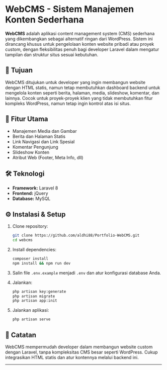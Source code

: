 # WebCMS - Sistem Manajemen Konten Sederhana

**WebCMS** adalah aplikasi content management system (CMS) sederhana yang dikembangkan sebagai alternatif ringan dari WordPress. Sistem ini dirancang khusus untuk pengelolaan konten website pribadi atau proyek custom, dengan fleksibilitas penuh bagi developer Laravel dalam mengatur tampilan dan struktur situs sesuai kebutuhan.

## 🎯 Tujuan

WebCMS ditujukan untuk developer yang ingin membangun website dengan HTML statis, namun tetap membutuhkan dashboard backend untuk mengelola konten seperti berita, halaman, media, slideshow, komentar, dan lainnya. Cocok untuk proyek-proyek klien yang tidak membutuhkan fitur kompleks WordPress, namun tetap ingin kontrol atas isi situs.

## 🚀 Fitur Utama

- Manajemen Media dan Gambar
- Berita dan Halaman Statis
- Link Navigasi dan Link Spesial
- Komentar Pengunjung
- Slideshow Konten
- Atribut Web (Footer, Meta Info, dll)

## 🛠️ Teknologi

- **Framework:** Laravel 8  
- **Frontend:** jQuery  
- **Database:** MySQL

## ⚙️ Instalasi & Setup

1. Clone repository:
   ```bash
   git clone https://github.com/aldhi88/Portfolio-WebCMS.git
   cd webcms
   ```

2. Install dependencies:
   ```bash
   composer install
   npm install && npm run dev
   ```

3. Salin file `.env.example` menjadi `.env` dan atur konfigurasi database Anda.

4. Jalankan:
   ```bash
   php artisan key:generate
   php artisan migrate
   php artisan app:init
   ```

5. Jalankan aplikasi:
   ```bash
   php artisan serve
   ```

## 📌 Catatan

WebCMS mempermudah developer dalam membangun website custom dengan Laravel, tanpa kompleksitas CMS besar seperti WordPress. Cukup integrasikan HTML statis dan atur kontennya melalui backend ini.

---